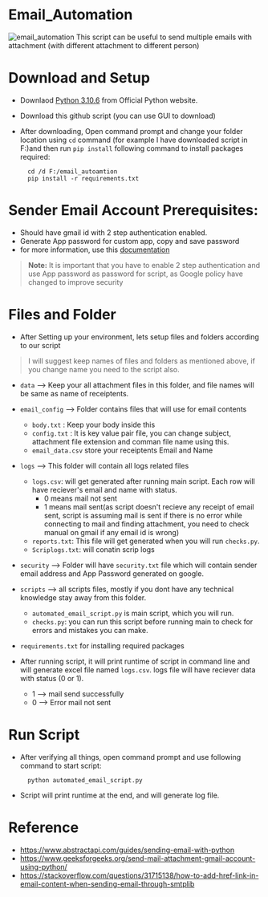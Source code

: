 # Email_Automation
![email_automation](https://user-images.githubusercontent.com/89059809/190844538-dce36821-4fbf-4cde-bd51-4705a51601b7.png)
This script can be useful to send multiple emails with attachment (with different attachment to different person)

# Download and Setup
* Downlaod [Python 3.10.6](https://www.python.org/downloads/release/python-3106/) from Official Python website.
* Download this github script (you can use GUI to download)
* After downloading, Open command prompt and change your folder location using `cd` command (for example I have downloaded script in F:)and then run `pip install` following command to install packages required:

		cd /d F:/email_autoamtion
		pip install -r requirements.txt


# Sender Email Account Prerequisites:
* Should have gmail id with 2 step authentication enabled.
* Generate App password for custom app, copy and save password
* for more information, use this [documentation](https://support.google.com/accounts/answer/185833?hl=en)
> __Note:__ It is important that you have to enable 2 step authentication and use App password as password for script, as Google policy have changed to improve security


 # Files and Folder
 * After Setting up your environment, lets setup files and folders according to our script
 > I will suggest keep names of files and folders as mentioned above, if you change name you need to the script also. 

*  `data` --> Keep your all attachment files in this folder, and file names will be same as name of receiptents.

* `email_config` --> Folder contains files that will use for email contents
	* `body.txt` : Keep your body inside this
	* `config.txt` : It is key value pair file, you can change subject, attachment file extension and comman file name using this.
	* `email_data.csv` store your receiptents Email and Name

* `logs` --> This folder will contain all logs related files
	* `logs.csv`: will get generated after running main script. Each row will have reciever's email and name with status. 
		* 0 means mail not sent
		* 1 means mail sent(as script doesn't recieve any receipt of email sent, script is assuming mail is sent if there is no error while connecting to mail and finding attachment, you need to check manual on gmail if any email id is wrong)
	* `reports.txt`: This file will get generated when you will run `checks.py`.
	* `Scriplogs.txt`: will conatin scrip logs

*  `security` --> Folder will have `security.txt` file which will contain sender email address and App Password generated on google.

* `scripts` --> all scripts files, mostly if you dont have any technical knowledge stay away from this folder.
	*  `automated_email_script.py` is main script, which you will run.
	* `checks.py`: you can run this script before running main to check for errors and mistakes you can make.

*  `requirements.txt` for installing required packages
*  After running script, it will print runtime of script in command line and will generate excel file named `logs.csv`. logs file will have reciever data with status (0 or 1). 
	* 1 --> mail send successfully
	* 0 --> Error mail not sent

# Run Script
* After verifying all things, open command prompt and use following command to start script:

		python automated_email_script.py

* Script will print runtime at the end, and will generate log file.

   

# Reference
* https://www.abstractapi.com/guides/sending-email-with-python
* https://www.geeksforgeeks.org/send-mail-attachment-gmail-account-using-python/
* https://stackoverflow.com/questions/31715138/how-to-add-href-link-in-email-content-when-sending-email-through-smtplib
